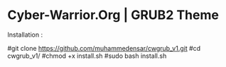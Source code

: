 # Cyber-Warrior.Org | GRUB2 Theme

Installation :

#git clone https://github.com/muhammedensar/cwgrub_v1.git
#cd cwgrub_v1/
#chmod +x install.sh
#sudo bash install.sh
